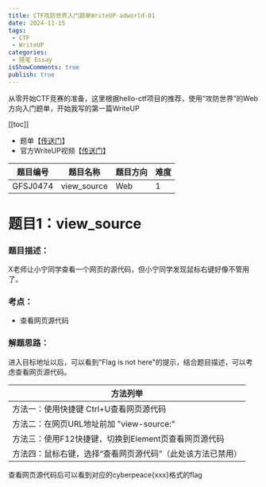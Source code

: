 ```yaml
---
title: CTF攻防世界入门题单WriteUP-adworld-01
date: 2024-11-15
tags:
 - CTF
 - WriteUP
categories:
 - 随笔 Essay
isShowComments: true
publish: true
---
```


<Boxx/>

从零开始CTF竞赛的准备，这里根据hello-ctf项目的推荐，使用“攻防世界”的Web方向入门题单，开始我写的第一篇WriteUP

[[toc]]

- 题单【[传送门](https://adworld.xctf.org.cn/challenges/problem-set-index?id=25)】
- 官方WriteUP视频【[传送门](https://www.bilibili.com/video/BV1rz4y137dF/)】

| 题目编号 | 题目名称    | 题目方向 | 难度 |
| -------- | ----------- | -------- | ---- |
| GFSJ0474 | view_source | Web      | 1    |

<!-- more -->

# 题目1：view_source

### 题目描述：

X老师让小宁同学查看一个网页的源代码，但小宁同学发现鼠标右键好像不管用了。

### 考点：

- 查看网页源代码

### 解题思路：

进入目标地址以后，可以看到"Flag is not here"的提示，结合题目描述，可以考虑查看网页源代码。

| 方法列举                                                   |
| ---------------------------------------------------------- |
| 方法一：使用快捷键 Ctrl+U查看网页源代码                    |
| 方法二：在网页URL地址前加 "view-source:"                   |
| 方法三：使用F12快捷键，切换到Element页查看网页源代码       |
| 方法四：鼠标右键，选择“查看网页源代码”（此处该方法已禁用） |

查看网页源代码后可以看到对应的cyberpeace{xxx}格式的flag





